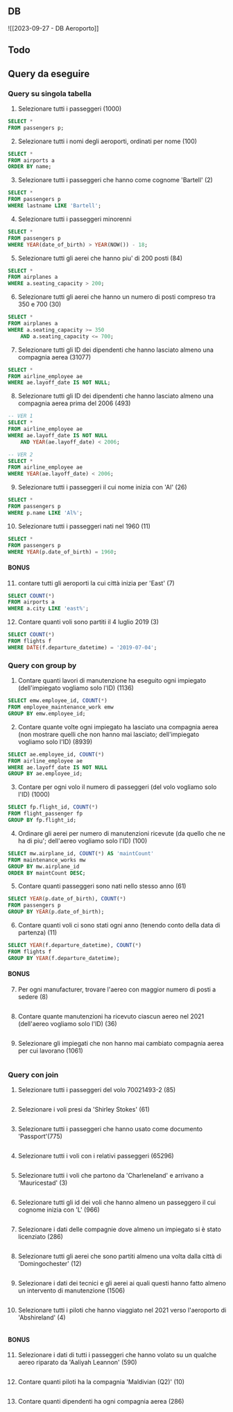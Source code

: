 ## DB
![[2023-09-27 - DB Aeroporto]]

## Todo
## Query da eseguire

### Query su singola tabella

1. Selezionare tutti i passeggeri (1000)
```sql
SELECT *
FROM passengers p;
```

2. Selezionare tutti i nomi degli aeroporti, ordinati per nome (100)
```sql
SELECT *
FROM airports a
ORDER BY name;
```

3. Selezionare tutti i passeggeri che hanno come cognome 'Bartell' (2)
```sql
SELECT *
FROM passengers p
WHERE lastname LIKE 'Bartell';
```

4. Selezionare tutti i passeggeri minorenni
```sql
SELECT *
FROM passengers p 
WHERE YEAR(date_of_birth) > YEAR(NOW()) - 18;
```

5. Selezionare tutti gli aerei che hanno piu' di 200 posti (84)
```sql
SELECT *
FROM airplanes a 
WHERE a.seating_capacity > 200;
```

6. Selezionare tutti gli aerei che hanno un numero di posti compreso tra 350 e 700 (30)
```sql
SELECT *
FROM airplanes a 
WHERE a.seating_capacity >= 350
	AND a.seating_capacity <= 700; 
```

7. Selezionare tutti gli ID dei dipendenti che hanno lasciato almeno una compagnia aerea (31077)
```sql
SELECT *
FROM airline_employee ae 
WHERE ae.layoff_date IS NOT NULL;
```

8. Selezionare tutti gli ID dei dipendenti che hanno lasciato almeno una compagnia aerea prima del 2006 (493)
```sql
-- VER 1
SELECT *
FROM airline_employee ae 
WHERE ae.layoff_date IS NOT NULL
	AND YEAR(ae.layoff_date) < 2006;

-- VER 2
SELECT *
FROM airline_employee ae 
WHERE YEAR(ae.layoff_date) < 2006;
```

9. Selezionare tutti i passeggeri il cui nome inizia con 'Al' (26)
```sql
SELECT *
FROM passengers p 
WHERE p.name LIKE 'Al%';
```

10. Selezionare tutti i passeggeri nati nel 1960 (11)
```sql
SELECT *
FROM passengers p 
WHERE YEAR(p.date_of_birth) = 1960;
```

#### BONUS 

11. contare tutti gli aeroporti la cui città inizia per 'East' (7)
```sql
SELECT COUNT(*) 
FROM airports a 
WHERE a.city LIKE 'east%';
```

12. Contare quanti voli sono partiti il 4 luglio 2019 (3)
```sql
SELECT COUNT(*)
FROM flights f 
WHERE DATE(f.departure_datetime) = '2019-07-04';
```


### Query con group by

1. Contare quanti lavori di manutenzione ha eseguito ogni impiegato (dell'impiegato vogliamo solo l'ID) (1136)
```sql
SELECT emw.employee_id, COUNT(*)
FROM employee_maintenance_work emw 
GROUP BY emw.employee_id;
```

2. Contare quante volte ogni impiegato ha lasciato una compagnia aerea (non mostrare quelli che non hanno mai lasciato; dell'impiegato vogliamo solo l'ID) (8939)
```sql
SELECT ae.employee_id, COUNT(*) 
FROM airline_employee ae 
WHERE ae.layoff_date IS NOT NULL
GROUP BY ae.employee_id;
```

3. Contare per ogni volo il numero di passeggeri (del volo vogliamo solo l'ID) (1000)
```sql
SELECT fp.flight_id, COUNT(*)
FROM flight_passenger fp 
GROUP BY fp.flight_id;
```

4. Ordinare gli aerei per numero di manutenzioni ricevute (da quello che ne ha di piu'; dell'aereo vogliamo solo l'ID) (100)
```sql
SELECT mw.airplane_id, COUNT(*) AS 'maintCount'
FROM maintenance_works mw 
GROUP BY mw.airplane_id
ORDER BY maintCount DESC;
```

5. Contare quanti passeggeri sono nati nello stesso anno (61)
```sql
SELECT YEAR(p.date_of_birth), COUNT(*)
FROM passengers p 
GROUP BY YEAR(p.date_of_birth);
```

6. Contare quanti voli ci sono stati ogni anno (tenendo conto della data di partenza) (11)
```sql
SELECT YEAR(f.departure_datetime), COUNT(*)
FROM flights f 
GROUP BY YEAR(f.departure_datetime);
```

#### BONUS 

7. Per ogni manufacturer, trovare l'aereo con maggior numero di posti a sedere (8)
```sql

```

8. Contare quante manutenzioni ha ricevuto ciascun aereo nel 2021 (dell'aereo vogliamo solo l'ID) (36)
```sql

```

9. Selezionare gli impiegati che non hanno mai cambiato compagnia aerea per cui lavorano (1061)
```sql

```

### Query con join

1. Selezionare tutti i passeggeri del volo 70021493-2 (85)
```sql

```

2. Selezionare i voli presi da 'Shirley Stokes' (61)
```sql

```

3. Selezionare tutti i passeggeri che hanno usato come documento 'Passport'(775)
```sql

```

4. Selezionare tutti i voli con i relativi passeggeri (65296)
```sql

```

5. Selezionare tutti i voli che partono da 'Charleneland' e arrivano a 'Mauricestad' (3)
```sql

```

6. Selezionare tutti gli id dei voli che hanno almeno un passeggero il cui cognome inizia con 'L' (966)
```sql

```

7. Selezionare i dati delle compagnie dove almeno un impiegato si è stato licenziato (286)
```sql

```

8. Selezionare tutti gli aerei che sono partiti almeno una volta dalla città di 'Domingochester' (12)
```sql

```

9. Selezionare i dati dei tecnici e gli aerei ai quali questi hanno fatto almeno un intervento di manutenzione (1506)
```sql

```

10. Selezionare tutti i piloti che hanno viaggiato nel 2021 verso l'aeroporto di 'Abshireland' (4)
```sql

```

#### BONUS 

11. Selezionare i dati di tutti i passeggeri che hanno volato su un qualche aereo riparato da 'Aaliyah Leannon' (590)
```sql

```

12. Contare quanti piloti ha la compagnia 'Maldivian (Q2)' (10)
```sql

```

13. Contare quanti dipendenti ha ogni compagnia aerea (286)
```sql

```